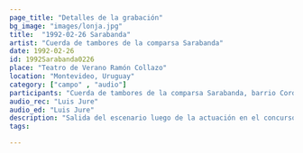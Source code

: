 ```yaml
---
page_title: "Detalles de la grabación"
bg_image: "images/lonja.jpg"
title:  "1992-02-26 Sarabanda"  
artist: "Cuerda de tambores de la comparsa Sarabanda"  
date: 1992-02-26  
id: 1992Sarabanda0226
place: "Teatro de Verano Ramón Collazo"  
location: "Montevideo, Uruguay"  
category: ["campo" , "audio"]  
participants: "Cuerda de tambores de la comparsa Sarabanda, barrio Cordón"  
audio_rec: "Luis Jure"  
audio_ed: "Luis Jure"  
description: "Salida del escenario luego de la actuación en el concurso de carnaval"  
tags:  

---
```

